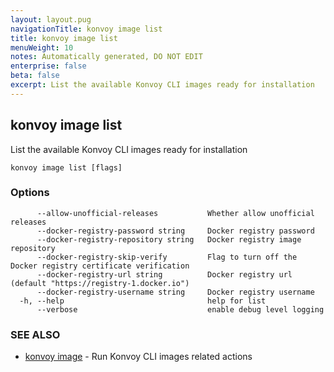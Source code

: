 ```yaml
---
layout: layout.pug
navigationTitle: konvoy image list
title: konvoy image list
menuWeight: 10
notes: Automatically generated, DO NOT EDIT
enterprise: false
beta: false
excerpt: List the available Konvoy CLI images ready for installation
---
```


## konvoy image list

List the available Konvoy CLI images ready for installation

```
konvoy image list [flags]
```

### Options

```
      --allow-unofficial-releases           Whether allow unofficial releases
      --docker-registry-password string     Docker registry password
      --docker-registry-repository string   Docker registry image repository
      --docker-registry-skip-verify         Flag to turn off the Docker registry certificate verification
      --docker-registry-url string          Docker registry url (default "https://registry-1.docker.io")
      --docker-registry-username string     Docker registry username
  -h, --help                                help for list
      --verbose                             enable debug level logging
```

### SEE ALSO

* [konvoy image](../)	 - Run Konvoy CLI images related actions

